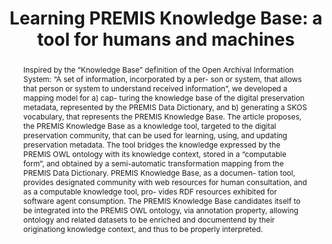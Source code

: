 ---
abstract: 'Inspired by the “Knowledge Base” definition of the Open Archival Information
  System: “A set of information, incorporated by a per- son or system, that allows
  that person or system to understand received information”, we developed a mapping
  model for a) cap- turing the knowledge base of the digital preservation metadata,
  represented by the PREMIS Data Dictionary, and b) generating a SKOS vocabulary,
  that represents the PREMIS Knowledge Base. The article proposes, the PREMIS Knowledge
  Base as a knowledge tool, targeted to the digital preservation community, that can
  be used for learning, using, and updating preservation metadata. The tool bridges
  the knowledge expressed by the PREMIS OWL ontology with its knowledge context, stored
  in a “computable form”, and obtained by a semi-automatic transformation mapping
  from the PREMIS Data Dictionary. PREMIS Knowledge Base, as a documen- tation tool,
  provides designated community with web resources for human consultation, and as
  a computable knowledge tool, pro- vides RDF resources exhibited for software agent
  consumption. The PREMIS Knowledge Base candidates itself to be integrated into the
  PREMIS OWL ontology, via annotation property, allowing ontology and related datasets
  to be enriched and documentend by their originationg knowledge context, and thus
  to be properly interpreted.'
creators:
- Angela Di Iorio
- Marco Schaerf
date: null
document_url: https://services.phaidra.univie.ac.at/api/object/o:923630/download
grand_parent: iPRES
institutions: []
keywords:
- boston
landing_page_url: https://phaidra.univie.ac.at/o:923630
language: eng
layout: publication
license: CC BY 4.0 International
notes_url: null
parent: iPRES 2018
publication_type: paper
size: 1023949
slides_url: null
source_name: iPRES
stream_url: null
title: 'Learning PREMIS Knowledge Base: a tool for humans and machines'
year: 2018
---
